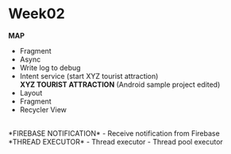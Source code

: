 # Week02
**MAP**
  - Fragment
  - Async
  - Write log to debug
  - Intent service (start XYZ tourist attraction) <br/>
**XYZ TOURIST ATTRACTION** (Android sample project edited)
  - Layout
  - Fragment
  - Recycler View
<br/>  
*FIREBASE NOTIFICATION*
  - Receive notification from Firebase
<br/>
*THREAD EXECUTOR*
  - Thread executor
  - Thread pool executor
